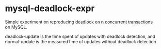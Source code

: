 # mysql-deadlock-expr

Simple experiment on reproducing deadlock on n concurrent transactions on MySQL.

deadlock-update is the time spent of updates with deadlock detection,
and normal-update is the measured time of updates without deadlock detection
